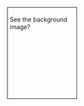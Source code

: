 <div style="background-image:url('/pix/samples/bg1.gif');padding:5px;width:150px;height:200px;border:1px solid black;">
<p>See the background image?</p>
</div>
